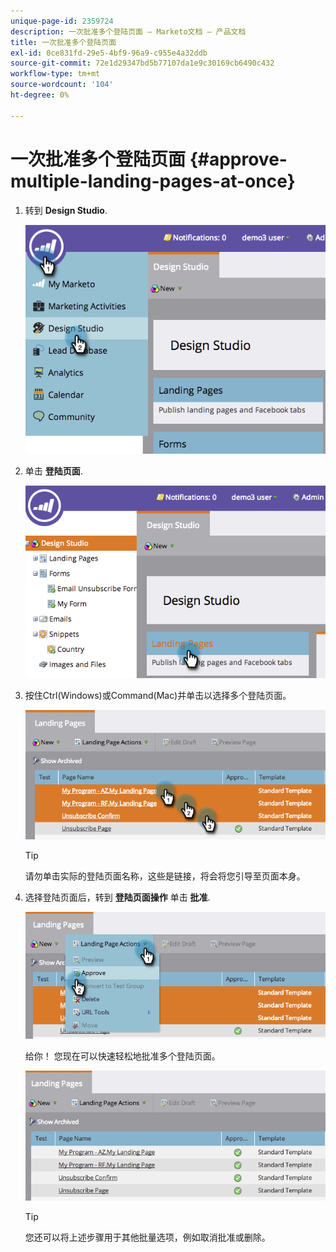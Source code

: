 ```yaml
---
unique-page-id: 2359724
description: 一次批准多个登陆页面 — Marketo文档 — 产品文档
title: 一次批准多个登陆页面
exl-id: 0ce831fd-29e5-4bf9-96a9-c955e4a32ddb
source-git-commit: 72e1d29347bd5b77107da1e9c30169cb6490c432
workflow-type: tm+mt
source-wordcount: '104'
ht-degree: 0%

---
```


# 一次批准多个登陆页面 {#approve-multiple-landing-pages-at-once}

1. 转到 **Design Studio**.

   ![](assets/image2014-9-17-11-3a35-3a5.png)

1. 单击 **登陆页面**.

   ![](assets/image2014-9-17-11-3a35-3a11.png)

1. 按住Ctrl(Windows)或Command(Mac)并单击以选择多个登陆页面。

   ![](assets/image2014-9-17-11-3a35-3a19.png)

   >[!TIP]
   >
   >请勿单击实际的登陆页面名称，这些是链接，将会将您引导至页面本身。

1. 选择登陆页面后，转到 **登陆页面操作** 单击 **批准**.

   ![](assets/image2014-9-17-11-3a35-3a27.png)

   给你！ 您现在可以快速轻松地批准多个登陆页面。

   ![](assets/image2014-9-17-11-3a35-3a36.png)

   >[!TIP]
   >
   >您还可以将上述步骤用于其他批量选项，例如取消批准或删除。
